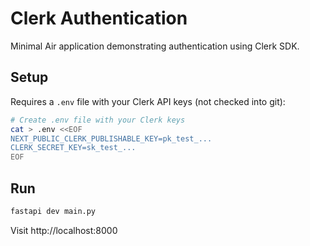 # Clerk Authentication

Minimal Air application demonstrating authentication using Clerk SDK.

## Setup

Requires a `.env` file with your Clerk API keys (not checked into git):

```bash
# Create .env file with your Clerk keys
cat > .env <<EOF
NEXT_PUBLIC_CLERK_PUBLISHABLE_KEY=pk_test_...
CLERK_SECRET_KEY=sk_test_...
EOF
```

## Run

```bash
fastapi dev main.py
```

Visit http://localhost:8000
